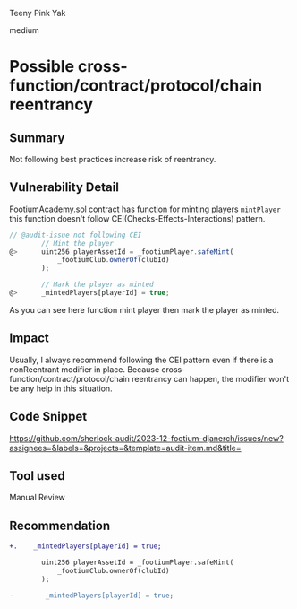 Teeny Pink Yak

medium

# Possible cross-function/contract/protocol/chain reentrancy

## Summary

Not following best practices increase risk of reentrancy.

## Vulnerability Detail

FootiumAcademy.sol contract has function for minting players `mintPlayer` this function doesn't follow CEI(Checks-Effects-Interactions) pattern. 

```javascript
// @audit-issue not following CEI
        // Mint the player
@>      uint256 playerAssetId = _footiumPlayer.safeMint(
            _footiumClub.ownerOf(clubId)
        );

        // Mark the player as minted
@>      _mintedPlayers[playerId] = true;
```
As you can see here function mint player then mark the player as minted.

## Impact

Usually, I always recommend following the CEI pattern even if there is a nonReentrant modifier in place. Because cross-function/contract/protocol/chain reentrancy can happen, the modifier won't be any help in this situation.

## Code Snippet

https://github.com/sherlock-audit/2023-12-footium-djanerch/issues/new?assignees=&labels=&projects=&template=audit-item.md&title=

## Tool used

Manual Review

## Recommendation

```diff
+.    _mintedPlayers[playerId] = true;

        uint256 playerAssetId = _footiumPlayer.safeMint(
            _footiumClub.ownerOf(clubId)
        );

-        _mintedPlayers[playerId] = true;
```
